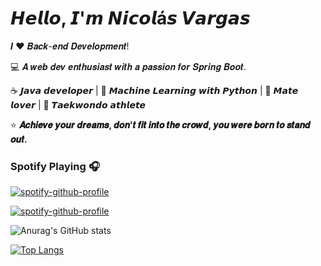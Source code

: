 # 𝙃𝙚𝙡𝙡𝙤, 𝙄'𝙢 𝙉𝙞𝙘𝙤𝙡á𝙨 𝙑𝙖𝙧𝙜𝙖𝙨

𝑰 ❤️ 𝑩𝒂𝒄𝒌-𝒆𝒏𝒅 𝑫𝒆𝒗𝒆𝒍𝒐𝒑𝒎𝒆𝒏𝒕!

:computer: 𝑨 𝒘𝒆𝒃 𝒅𝒆𝒗 𝒆𝒏𝒕𝒉𝒖𝒔𝒊𝒂𝒔𝒕 𝒘𝒊𝒕𝒉 𝒂 𝒑𝒂𝒔𝒔𝒊𝒐𝒏 𝒇𝒐𝒓 𝑺𝒑𝒓𝒊𝒏𝒈 𝑩𝒐𝒐𝒕.

☕️ 𝙅𝙖𝙫𝙖 𝙙𝙚𝙫𝙚𝙡𝙤𝙥𝙚𝙧 | 🐍 𝙈𝙖𝙘𝙝𝙞𝙣𝙚 𝙇𝙚𝙖𝙧𝙣𝙞𝙣𝙜 𝙬𝙞𝙩𝙝 𝙋𝙮𝙩𝙝𝙤𝙣 | 🌿 𝙈𝙖𝙩𝙚 𝙡𝙤𝙫𝙚𝙧 | 🥋 𝙏𝙖𝙚𝙠𝙬𝙤𝙣𝙙𝙤 𝙖𝙩𝙝𝙡𝙚𝙩𝙚

⭐ **𝑨𝒄𝒉𝒊𝒆𝒗𝒆 𝒚𝒐𝒖𝒓 𝒅𝒓𝒆𝒂𝒎𝒔, 𝒅𝒐𝒏'𝒕 𝒇𝒊𝒕 𝒊𝒏𝒕𝒐 𝒕𝒉𝒆 𝒄𝒓𝒐𝒘𝒅, 𝒚𝒐𝒖 𝒘𝒆𝒓𝒆 𝒃𝒐𝒓𝒏 𝒕𝒐 𝒔𝒕𝒂𝒏𝒅 𝒐𝒖𝒕.**

### Spotify Playing 🎧
[![spotify-github-profile](https://spotify-github-profile.kittinanx.com/api/view?uid=zgaumxiw8iqiokzyh3cpc1x7r&cover_image=true&theme=default&show_offline=false&background_color=121212&interchange=false)](https://github.com/kittinan/spotify-github-profile)

[![spotify-github-profile](https://spotify-github-profile.kittinanx.com/api/view.svg?uid=zgaumxiw8iqiokzyh3cpc1x7r&cover_image=true&theme=novatorem&show_offline=true&background_color=4e1313&interchange=true&bar_color=059900&bar_color_cover=false)](https://github.com/kittinan/spotify-github-profile)

![Anurag's GitHub stats](https://github-readme-stats-seven-lake-37.vercel.app/api?username=nicovargast&show_icons=true&theme=vision-friendly-dark&show=prs_merged,prs_merged_percentage&hide=stars&border_radius=10&bg_color=DEG,000000,650000&include_all_commits=true\&rank_icon=github)

[![Top Langs](https://github-readme-stats-seven-lake-37.vercel.app/api/top-langs/?username=nicovargast&layout=donut-vertical&theme=vision-friendly-dark&bg_color=DEG,000000,650000)](https://github.com/anuraghazra/github-readme-stats)
<!--
**nicovargast/nicovargast** is a ✨ _special_ ✨ repository because its `README.md` (this file) appears on your GitHub profile.

Here are some ideas to get you started:

- 🔭 I’m currently working on ...
- 🌱 I’m currently learning ...
- 👯 I’m looking to collaborate on ...
- 🤔 I’m looking for help with ...
- 💬 Ask me about ...
- 📫 How to reach me: ...
- 😄 Pronouns: ...
- ⚡ Fun fact: ...
-->
